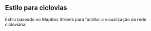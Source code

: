 Estilo para ciclovias
-------------------------

Estilo baseado no MapBox Streets para facilitar a visualização da rede cicloviária
